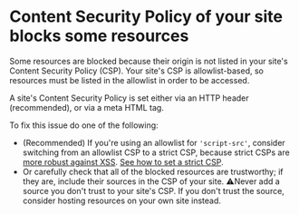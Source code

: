 # Content Security Policy of your site blocks some resources

Some resources are blocked because their origin is not listed in your site's Content Security Policy (CSP). Your site's CSP is allowlist-based, so resources must be listed in the allowlist in order to be accessed.

A site's Content Security Policy is set either via an HTTP header (recommended), or via a meta HTML tag.

To fix this issue do one of the following:

- (Recommended) If you're using an allowlist for `'script-src'`, consider switching from an allowlist CSP to a strict CSP, because strict CSPs are [more robust against XSS](issuesCSPWhyStrictOverAllowlist). [See how to set a strict CSP](issuesCSPSetStrict).
- Or carefully check that all of the blocked resources are trustworthy; if they are, include their sources in the CSP of your site. ⚠️Never add a source you don't trust to your site's CSP. If you don't trust the source, consider hosting resources on your own site instead.
